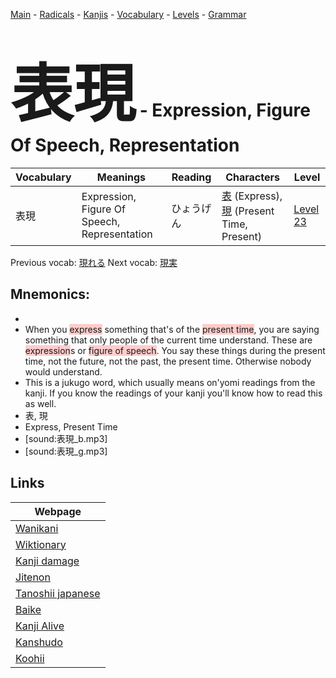 <style> bigfont {font-size: 100px}</style>
[Main](../README.md) -
[Radicals](../radicals.md) -
[Kanjis](../kanjis.md) -
[Vocabulary](../vocabulary.md) -
[Levels](../levels.md) -
[Grammar](../grammar.md)
# <bigfont> 表現</bigfont> - Expression, Figure Of Speech, Representation 

| Vocabulary | Meanings | Reading | Characters | Level |
| --- | --- | --- | --- | --- |
| 表現 | Expression, Figure Of Speech, Representation | ひょうげん |  [表](../kanjis/表.md) (Express), [現](../kanjis/現.md) (Present Time, Present) | [Level 23](../levels/wk_level23.md) |

Previous vocab: [現れる](現れる.md) Next vocab: [現実](現実.md) 

## Mnemonics:

* 
* When you <span style="background-color:#ffcccb"> express</span> something that's of the <span style="background-color:#ffcccb"> present time</span>, you are saying something that only people of the current time understand. These are <span style="background-color:#ffcccb"> expression</span>s or <span style="background-color:#ffcccb"> figure of speech</span>. You say these things during the present time, not the future, not the past, the present time. Otherwise nobody would understand.
* This is a jukugo word, which usually means on'yomi readings from the kanji. If you know the readings of your kanji you'll know how to read this as well.
* 表, 現
* Express, Present Time
* [sound:表現_b.mp3]
* [sound:表現_g.mp3]


## Links 

| Webpage |
| --- |
| [Wanikani          ](https://www.wanikani.com/kanji/表現) |
| [Wiktionary        ](https://en.wiktionary.org/wiki/表現) |
| [Kanji damage      ](http://www.kanjidamage.com/kanji/search?utf8=✓&q=表現) |
| [Jitenon           ](https://jitenon.com/kanji/表現) |
| [Tanoshii japanese ](https://www.tanoshiijapanese.com/dictionary/kanji.cfm?k=表現) |
| [Baike             ](https://baike.baidu.com/item/表現) |
| [Kanji Alive       ](https://app.kanjialive.com/表現) |
| [Kanshudo          ](https://www.kanshudo.com/searchmn?q=表現) |
| [Koohii            ](https://kanji.koohii.com/study/kanji/表現) |
